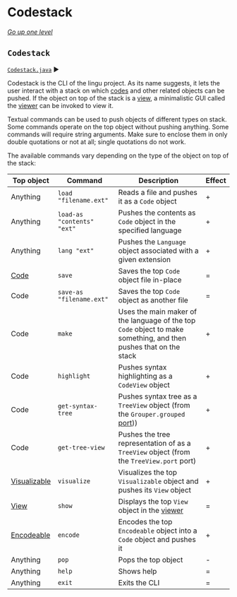 # Codestack

[_Go up one level_](readme.md)

## `Codestack`

[`Codestack.java`](Codestack.java) :arrow_forward:

Codestack is the CLI of the lingu project. As its name suggests, it lets the user interact with a stack on
which [codes](codes.md#code) and other related objects can be pushed. If the object on top of the stack is
a [view](../vis/viewing.md#view), a minimalistic GUI called the [viewer](../vis/viewing.md#viewer) can be invoked to
view it.

Textual commands can be used to push objects of different types on stack. Some commands operate on the top object
without pushing anything. Some commands will require string arguments. Make sure to enclose them in only double
quotations or not at all; single quotations do not work.

The available commands vary depending on the type of the object on top of the stack:

| Top object                                     | Command                    | Description                                                                                                       | Effect |
| ---------------------------------------------- | -------------------------- | ----------------------------------------------------------------------------------------------------------------- | ------ |
| Anything                                       | `load "filename.ext"`      | Reads a file and pushes it as a `Code` object                                                                     | +      |
| Anything                                       | `load-as "contents" "ext"` | Pushes the contents as `Code` object in the specified language                                                    | +      |
| Anything                                       | `lang "ext"`               | Pushes the `Language` object associated with a given extension                                                    | +      |
| [Code](codes.md#code)                          | `save`                     | Saves the top `Code` object file in-place                                                                         | =      |
| Code                                           | `save-as "filename.ext"`   | Saves the top `Code` object as another file                                                                       | =      |
| Code                                           | `make`                     | Uses the main maker of the language of the top `Code` object to make something, and then pushes that on the stack | +      |
| Code                                           | `highlight`                | Pushes syntax highlighting as a `CodeView` object                                                                 | +      |
| Code                                           | `get-syntax-tree`          | Pushes syntax tree as a `TreeView` object (from the `Grouper.grouped` [port](processes.md#port)))                 | +      |
| Code                                           | `get-tree-view`            | Pushes the tree representation of as a `TreeView` object (from the `TreeView.port` port)                          | +      |
| [Visualizable](../vis/viewing.md#Visualizable) | `visualize`                | Visualizes the top `Visualizable` object and pushes its `View` object                                             | +      |
| [View](../vis/viewing.md#View)                 | `show`                     | Displays the top `View` object in the [viewer](#viewer)                                                           | =      |
| [Encodeable](codes.md#encodeable)              | `encode`                   | Encodes the top `Encodeable` object into a `Code` object and pushes it                                            | +      |
| Anything                                       | `pop`                      | Pops the top object                                                                                               | -      |
| Anything                                       | `help`                     | Shows help                                                                                                        | =      |
| Anything                                       | `exit`                     | Exits the CLI                                                                                                     | =      |
